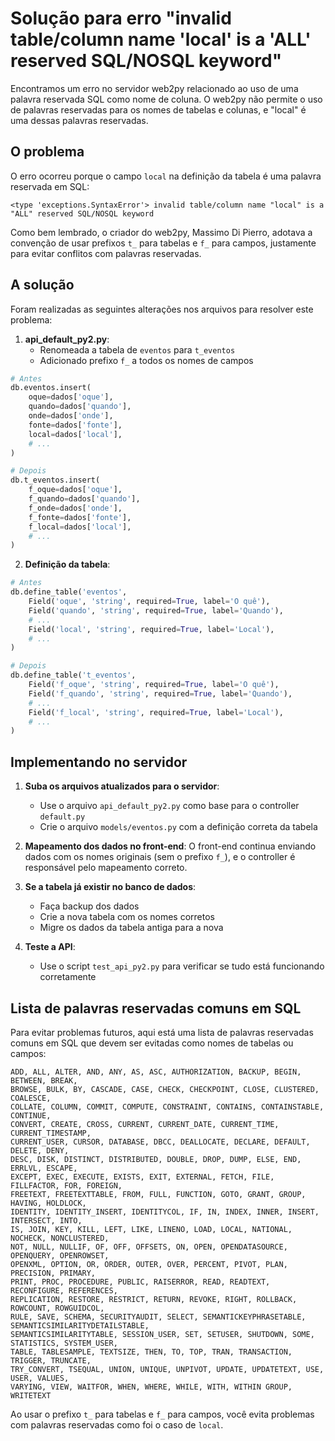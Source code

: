 # Solução para erro "invalid table/column name 'local' is a 'ALL' reserved SQL/NOSQL keyword"

Encontramos um erro no servidor web2py relacionado ao uso de uma palavra reservada SQL como nome de coluna. O web2py não permite o uso de palavras reservadas para os nomes de tabelas e colunas, e "local" é uma dessas palavras reservadas.

## O problema

O erro ocorreu porque o campo `local` na definição da tabela é uma palavra reservada em SQL:

```
<type 'exceptions.SyntaxError'> invalid table/column name "local" is a "ALL" reserved SQL/NOSQL keyword
```

Como bem lembrado, o criador do web2py, Massimo Di Pierro, adotava a convenção de usar prefixos `t_` para tabelas e `f_` para campos, justamente para evitar conflitos com palavras reservadas.

## A solução

Foram realizadas as seguintes alterações nos arquivos para resolver este problema:

1. **api_default_py2.py**:
   - Renomeada a tabela de `eventos` para `t_eventos`
   - Adicionado prefixo `f_` a todos os nomes de campos

```python
# Antes
db.eventos.insert(
    oque=dados['oque'],
    quando=dados['quando'],
    onde=dados['onde'],
    fonte=dados['fonte'],
    local=dados['local'],
    # ...
)

# Depois
db.t_eventos.insert(
    f_oque=dados['oque'],
    f_quando=dados['quando'],
    f_onde=dados['onde'],
    f_fonte=dados['fonte'],
    f_local=dados['local'],
    # ...
)
```

2. **Definição da tabela**:

```python
# Antes
db.define_table('eventos',
    Field('oque', 'string', required=True, label='O quê'),
    Field('quando', 'string', required=True, label='Quando'),
    # ...
    Field('local', 'string', required=True, label='Local'),
    # ...
)

# Depois
db.define_table('t_eventos',
    Field('f_oque', 'string', required=True, label='O quê'),
    Field('f_quando', 'string', required=True, label='Quando'),
    # ...
    Field('f_local', 'string', required=True, label='Local'),
    # ...
)
```

## Implementando no servidor

1. **Suba os arquivos atualizados para o servidor**:
   - Use o arquivo `api_default_py2.py` como base para o controller `default.py`
   - Crie o arquivo `models/eventos.py` com a definição correta da tabela

2. **Mapeamento dos dados no front-end**: 
   O front-end continua enviando dados com os nomes originais (sem o prefixo `f_`), e o controller é responsável pelo mapeamento correto.

3. **Se a tabela já existir no banco de dados**:
   - Faça backup dos dados
   - Crie a nova tabela com os nomes corretos
   - Migre os dados da tabela antiga para a nova

4. **Teste a API**:
   - Use o script `test_api_py2.py` para verificar se tudo está funcionando corretamente

## Lista de palavras reservadas comuns em SQL

Para evitar problemas futuros, aqui está uma lista de palavras reservadas comuns em SQL que devem ser evitadas como nomes de tabelas ou campos:

```
ADD, ALL, ALTER, AND, ANY, AS, ASC, AUTHORIZATION, BACKUP, BEGIN, BETWEEN, BREAK, 
BROWSE, BULK, BY, CASCADE, CASE, CHECK, CHECKPOINT, CLOSE, CLUSTERED, COALESCE, 
COLLATE, COLUMN, COMMIT, COMPUTE, CONSTRAINT, CONTAINS, CONTAINSTABLE, CONTINUE, 
CONVERT, CREATE, CROSS, CURRENT, CURRENT_DATE, CURRENT_TIME, CURRENT_TIMESTAMP, 
CURRENT_USER, CURSOR, DATABASE, DBCC, DEALLOCATE, DECLARE, DEFAULT, DELETE, DENY, 
DESC, DISK, DISTINCT, DISTRIBUTED, DOUBLE, DROP, DUMP, ELSE, END, ERRLVL, ESCAPE, 
EXCEPT, EXEC, EXECUTE, EXISTS, EXIT, EXTERNAL, FETCH, FILE, FILLFACTOR, FOR, FOREIGN, 
FREETEXT, FREETEXTTABLE, FROM, FULL, FUNCTION, GOTO, GRANT, GROUP, HAVING, HOLDLOCK, 
IDENTITY, IDENTITY_INSERT, IDENTITYCOL, IF, IN, INDEX, INNER, INSERT, INTERSECT, INTO, 
IS, JOIN, KEY, KILL, LEFT, LIKE, LINENO, LOAD, LOCAL, NATIONAL, NOCHECK, NONCLUSTERED, 
NOT, NULL, NULLIF, OF, OFF, OFFSETS, ON, OPEN, OPENDATASOURCE, OPENQUERY, OPENROWSET, 
OPENXML, OPTION, OR, ORDER, OUTER, OVER, PERCENT, PIVOT, PLAN, PRECISION, PRIMARY, 
PRINT, PROC, PROCEDURE, PUBLIC, RAISERROR, READ, READTEXT, RECONFIGURE, REFERENCES, 
REPLICATION, RESTORE, RESTRICT, RETURN, REVOKE, RIGHT, ROLLBACK, ROWCOUNT, ROWGUIDCOL, 
RULE, SAVE, SCHEMA, SECURITYAUDIT, SELECT, SEMANTICKEYPHRASETABLE, SEMANTICSIMILARITYDETAILSTABLE, 
SEMANTICSIMILARITYTABLE, SESSION_USER, SET, SETUSER, SHUTDOWN, SOME, STATISTICS, SYSTEM_USER, 
TABLE, TABLESAMPLE, TEXTSIZE, THEN, TO, TOP, TRAN, TRANSACTION, TRIGGER, TRUNCATE, 
TRY_CONVERT, TSEQUAL, UNION, UNIQUE, UNPIVOT, UPDATE, UPDATETEXT, USE, USER, VALUES, 
VARYING, VIEW, WAITFOR, WHEN, WHERE, WHILE, WITH, WITHIN GROUP, WRITETEXT
```

Ao usar o prefixo `t_` para tabelas e `f_` para campos, você evita problemas com palavras reservadas como foi o caso de `local`.
